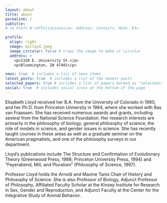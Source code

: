 ```yaml
---
layout: about
title: about
permalink: /
subtitle:
# <a href='#'>Affiliations</a>. Address. Contacts. Moto. Etc.

profile:
  align: right
  image: ealloyd.jpeg
  image_circular: false # crops the image to make it circular
  address: >
    <p>1320 E. University St.</p>
    <p>Bloomington, IN 47401</p>

news: true  # includes a list of news items
latest_posts: true  # includes a list of the newest posts
selected_papers: true # includes a list of papers marked as "selected={true}"
social: true  # includes social icons at the bottom of the page
---
```


Elisabeth Lloyd received her B.A. from the University of Colorado in 1980, and her Ph.D. from Princeton University in 1984, where she worked with Bas van Fraassen. She has received numerous awards and grants, including several from the National Science Foundation. Her research interests are primarily in the philosophy of biology, general philosophy of science, the role of models in science, and gender issues in science. She has recently taught courses in these areas as well as a graduate seminar on the American pragmatists, and one of the philosophy surveys in our department.

Lloyd’s publications include The Structure and Confirmation of Evolutionary Theory (Greenwood Press, 1988; Princeton University Press, 1994) and “Feyerabend, Mill, and Pluralism” (Philosophy of Science, 1997).

Professor Lloyd holds the Arnold and Maxine Tanis Chair of History and Philosophy of Science. She is also Professor of Biology, Adjunct Professor of Philosophy, Affiliated Faculty Scholar at the Kinsey Institute for Research in Sex, Gender and Reproduction, and Adjunct Faculty at the Center for the Integrative Study of Animal Behavior.

<!-- Annotation: Write your biography here. Tell the world about yourself. Link to your favorite [subreddit](http://reddit.com). You can put a picture in, too. The code is already in, just name your picture `prof_pic.jpg` and put it in the `img/` folder.

Put your address / P.O. box / other info right below your picture. You can also disable any of these elements by editing `profile` property of the YAML header of your `_pages/about.md`. Edit `_bibliography/papers.bib` and Jekyll will render your [publications page](/al-folio/publications/) automatically.

Link to your social media connections, too. This theme is set up to use [Font Awesome icons](http://fortawesome.github.io/Font-Awesome/) and [Academicons](https://jpswalsh.github.io/academicons/), like the ones below. Add your Facebook, Twitter, LinkedIn, Google Scholar, or just disable all of them. -->
